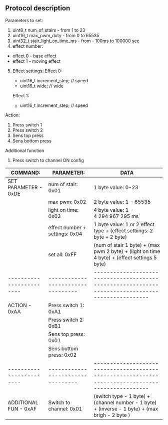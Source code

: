 ## Protocol description

Parameters to set:
1) uint8_t num_of_stairs - from 1 to 23
2) uint16_t max_pwm_duty - from 0 to 65535
3) uint32_t stair_light_on_time_ms - from - 100ms to 100000 sec
4) effect number:
 - effect 0 - base effect
 - effect 1 - moving effect
5) Effect settings:
    Effect 0:
    - uint16_t increment_step;    // speed 
    - uint16_t wide;              // wide

    Effect 1:
    - uint16_t increment_step;    // speed

Action:
1) Press switch 1 
2) Press switch 2 
3) Sens top press
4) Sens bottom press


Additional function
1) Press switch to channel ON config


COMMAND:                | PARAMETER:                      | DATA  
------------------------|---------------------------------|-------------------------------------------------------------------------------------------------|
SET PARAMETER - 0xDE    | num of stair:             0x01  | 1 byte value: 0-23                                                                              |
                        | max pwm:                  0x02  | 2 byte value: 1 - 65535                                                                         |
                        | light on time:            0x03  | 4 byte value: 1 - 4 294 967 295 ms                                                              |
                        | effect number + settings: 0x04  | 1 byte value: 1 or 2 effect type + (effect settiings: 2 byte + 2 byte)                          |
                        | set all:                  0xFF  | (num of stair 1 byte) + (max pwm 2 byte) + (light on time 4 byte) + (effect settings 5 byte)    |
------------------------|---------------------------------|-------------------------------------------------------------------------------------------------|
ACTION - 0xAA           | Press switch 1:           0xA1  |                                                                                                 |
                        | Press switch 2:           0xB1  |                                                                                                 |
                        | Sens top press:           0x01  |                                                                                                 |
                        | Sens bottom press:        0x02  |                                                                                                 |
------------------------|---------------------------------|-------------------------------------------------------------------------------------------------|
ADDITIONAL FUN - 0xAF   | Switch to channel:        0x01  | (switch type - 1 byte) + (channel number - 1 byte) + (inverse - 1 byte) + (max brigh - 2 byte ) |










